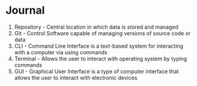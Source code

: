 <h1>Journal</h1>

<ol>
<li>Repository - Central location in which data is stored and managed</li>
<li>Git - Control Software capable of managing versions of source code or data</li>
<li>CLI - Command Line Interface is a text-based system for interacting with a computer via using commands</li>
<li>Terminal - Allows the user to interact with operating system by typing commands </li>
<li>GUI - Graphical User Interface is a type of computer interface that allows the user to interact with electronic devices</li>
</ol>

